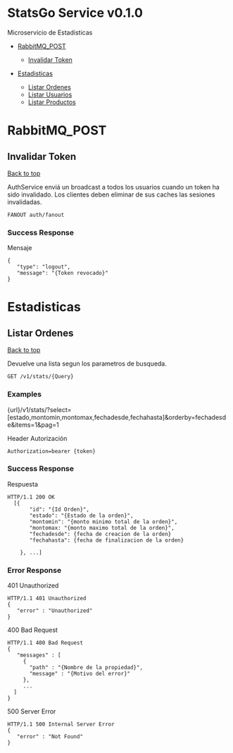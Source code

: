 <a name="top"></a>
# StatsGo Service v0.1.0

Microservicio de Estadisticas

- [RabbitMQ_POST](#rabbitmq_post)
	- [Invalidar Token](#invalidar-token)
	
- [Estadisticas](#Estadisticas)
	- [Listar Ordenes](#Ordenes)
	- [Listar Usuarios](#Usuarios)
	- [Listar Productos](#Productos)
   
	


# <a name='rabbitmq_post'></a> RabbitMQ_POST

## <a name='invalidar-token'></a> Invalidar Token
[Back to top](#top)

<p>AuthService enviá un broadcast a todos los usuarios cuando un token ha sido invalidado. Los clientes deben eliminar de sus caches las sesiones invalidadas.</p>

	FANOUT auth/fanout





### Success Response

Mensaje

```
{
   "type": "logout",
   "message": "{Token revocado}"
}
```


# <a name='Estadisticas'></a> Estadisticas

## <a name='Ordenes'></a> Listar Ordenes
[Back to top](#top)

<p>Devuelve una lista segun los parametros de busqueda.</p>

	GET /v1/stats/{Query}



### Examples

{url}/v1/stats/?select=[estado,montomin,montomax,fechadesde,fechahasta]&orderby=fechadesde&items=1&pag=1

Header Autorización

```
Authorization=bearer {token}
```


### Success Response

Respuesta

```
HTTP/1.1 200 OK
  [{
       "id": "{Id Orden}",
       "estado": "{Estado de la orden}",
       "montomin": "{monto minimo total de la orden}",
       "montomax: "{monto maximo total de la orden}",
       "fechadesde": {fecha de creacion de la orden}
       "fechahasta": {fecha de finalizacion de la orden}

    }, ...]
```


### Error Response

401 Unauthorized

```
HTTP/1.1 401 Unauthorized
{
   "error" : "Unauthorized"
}
```
400 Bad Request

```
HTTP/1.1 400 Bad Request
{
   "messages" : [
     {
       "path" : "{Nombre de la propiedad}",
       "message" : "{Motivo del error}"
     },
     ...
  ]
}
```
500 Server Error

```
HTTP/1.1 500 Internal Server Error
{
   "error" : "Not Found"
}
```